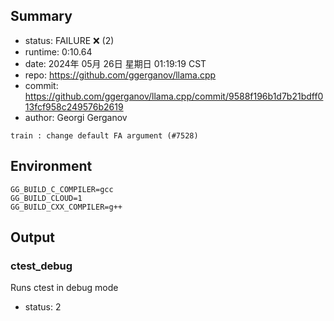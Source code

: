 ## Summary

- status:  FAILURE ❌ (2)
- runtime: 0:10.64
- date:    2024年 05月 26日 星期日 01:19:19 CST
- repo:    https://github.com/ggerganov/llama.cpp
- commit:  https://github.com/ggerganov/llama.cpp/commit/9588f196b1d7b21bdff013fcf958c249576b2619
- author:  Georgi Gerganov
```
train : change default FA argument (#7528)
```

## Environment

```
GG_BUILD_C_COMPILER=gcc
GG_BUILD_CLOUD=1
GG_BUILD_CXX_COMPILER=g++
```

## Output

### ctest_debug

Runs ctest in debug mode
- status: 2
```

```

